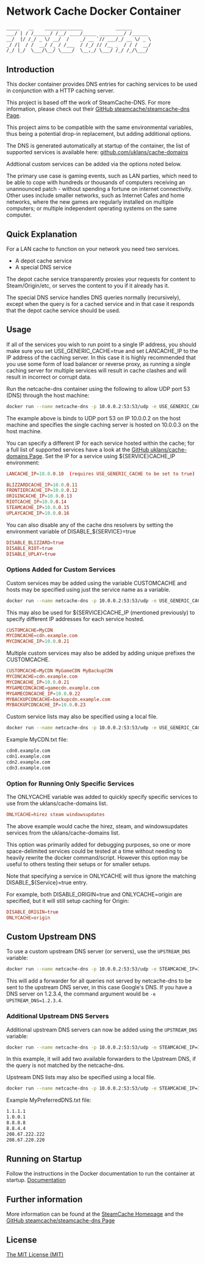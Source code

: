 # Network Cache Docker Container

```txt
_____   __    ______________            ______
___/ | / /______/ /__/ ____/_____ _________/ /______
__/  |/ /_/ _ \/ __/  /    _/ __ `// ___/_/ __ \/ _ \
_/ /|  / /  __/ /_ / /___  / /_/ // /__ _  / / /  __/
/_/ |_/  \___/\__/ \____/  \__,_/ \___/ /_/ /_/\___/

```

## Introduction

This docker container provides DNS entries for caching services to be used in conjunction with a HTTP caching server.

This project is based off the work of SteamCache-DNS.  For more information, please check out their [GitHub steamcache/steamcache-dns Page](https://github.com/steamcache/steamcache-dns).

This project aims to be compatible with the same environmental variables, thus being a potential drop-in replacement, but adding additional options.

The DNS is generated automatically at startup of the container, the list of supported services is available here: [github.com/uklans/cache-domains](https://github.com/uklans/cache-domains)

Addtional custom services can be added via the options noted below.

The primary use case is gaming events, such as LAN parties, which need to be able to cope with hundreds or thousands of computers receiving an unannounced patch - without spending a fortune on internet connectivity. Other uses include smaller networks, such as Internet Cafes and home networks, where the new games are regularly installed on multiple computers; or multiple independent operating systems on the same computer.

## Quick Explanation

For a LAN cache to function on your network you need two services.

* A depot cache service
* A special DNS service

The depot cache service transparently proxies your requests for content to Steam/Origin/etc, or serves the content to you if it already has it.

The special DNS service handles DNS queries normally (recursively), except when the query is for a cached service and in that case it responds that the depot cache service should be used.

## Usage

If all of the services you wish to run point to a single IP address, you should make sure you set USE_GENERIC_CACHE=true and set LANCACHE_IP to the IP address of the caching server.
In this case it is highly recommended that you use some form of load balancer or reverse proxy, as running a single caching server for multiple services will result in cache clashes and will result in incorrect or corrupt data.

Run the netcache-dns container using the following to allow UDP port 53 (DNS) through the host machine:

```sh
docker run --name netcache-dns -p 10.0.0.2:53:53/udp -e USE_GENERIC_CACHE=true -e LANCACHE_IP=10.0.0.3 macgyverbass/netcache-dns:latest
```

The example above is binds to UDP port 53 on IP 10.0.0.2 on the host machine and specifies the single caching server is hosted on 10.0.0.3 on the host machine.

You can specify a different IP for each service hosted within the cache; for a full list of supported services have a look at the [GitHub uklans/cache-domains Page](https://github.com/uklans/cache-domains). Set the IP for a service using ${SERVICE}CACHE_IP environment:

```conf
LANCACHE_IP=10.0.0.10  (requires USE_GENERIC_CACHE to be set to true)

BLIZZARDCACHE_IP=10.0.0.11
FRONTIERCACHE_IP=10.0.0.12
ORIGINCACHE_IP=10.0.0.13
RIOTCACHE_IP=10.0.0.14
STEAMCACHE_IP=10.0.0.15
UPLAYCACHE_IP=10.0.0.16
```

You can also disable any of the cache dns resolvers by setting the environment variable of DISABLE_${SERVICE}=true

```conf
DISABLE_BLIZZARD=true
DISABLE_RIOT=true
DISABLE_UPLAY=true
```

### Options Added for Custom Services

Custom services may be added using the variable CUSTOMCACHE and hosts may be specified using just the service name as a variable.

```sh
docker run --name netcache-dns -p 10.0.0.2:53:53/udp -e USE_GENERIC_CACHE=true -e LANCACHE_IP=10.0.0.3 -e CUSTOMCACHE=MyCDN -e MYCDNCACHE=cdn.example.com macgyverbass/netcache-dns:latest
```

This may also be used for ${SERVICE}CACHE_IP (mentioned previously) to specify different IP addresses for each service hosted.

```conf
CUSTOMCACHE=MyCDN
MYCDNCACHE=cdn.example.com
MYCDNCACHE_IP=10.0.0.21
```

Multiple custom services may also be added by adding unique prefixes the CUSTOMCACHE.

```conf
CUSTOMCACHE=MyCDN MyGameCDN MyBackupCDN
MYCDNCACHE=cdn.example.com
MYCDNCACHE_IP=10.0.0.21
MYGAMECDNCACHE=gamecdn.example.com
MYGAMECDNCACHE_IP=10.0.0.22
MYBACKUPCDNCACHE=backupcdn.example.com
MYBACKUPCDNCACHE_IP=10.0.0.23
```

Custom service lists may also be specified using a local file.

```sh
docker run --name netcache-dns -p 10.0.0.2:53:53/udp -e USE_GENERIC_CACHE=true -e LANCACHE_IP=10.0.0.3 -e CUSTOMCACHE=MyCDN -e MYCDNCACHE="$(cat MyCDN.txt)" macgyverbass/netcache-dns:latest
```

Example MyCDN.txt file:

```txt
cdn0.example.com
cdn1.example.com
cdn2.example.com
cdn3.example.com
```

### Option for Running Only Specific Services

The ONLYCACHE variable was added to quickly specify specific services to use from the uklans/cache-domains list.

```conf
ONLYCACHE=hirez steam windowsupdates
```

The above example would cache the hirez, steam, and windowsupdates services from the uklans/cache-domains list.

This option was primarily added for debugging purposes, so one or more space-delimited services could be tested at a time without needing to heavily rewrite the docker command/script.  However this option may be useful to others testing their setups or for smaller setups.

Note that specifying a service in ONLYCACHE will thus ignore the matching DISABLE_${Service}=true entry.

For example, both DISABLE_ORIGIN=true and ONLYCACHE=origin are specified, but it will still setup caching for Origin:

```conf
DISABLE_ORIGIN=true
ONLYCACHE=origin
```

## Custom Upstream DNS

To use a custom upstream DNS server (or servers), use the `UPSTREAM_DNS` variable:

```sh
docker run --name netcache-dns -p 10.0.0.2:53:53/udp -e STEAMCACHE_IP=10.0.0.3 -e UPSTREAM_DNS=8.8.8.8 macgyverbass/netcache-dns:latest
```

This will add a forwarder for all queries not served by netcache-dns to be sent to the upstream DNS server, in this case Google's DNS.  If
you have a DNS server on 1.2.3.4, the command argument would be `-e UPSTREAM_DNS=1.2.3.4`.

### Additional Upstream DNS Servers

Additional upstream DNS servers can now be added using the `UPSTREAM_DNS` variable:

```sh
docker run --name netcache-dns -p 10.0.0.2:53:53/udp -e STEAMCACHE_IP=10.0.0.3 -e UPSTREAM_DNS=8.8.8.8,8.8.4.4 macgyverbass/netcache-dns:latest
```

In this example, it will add two available forwarders to the Upstream DNS, if the query is not matched by the netcache-dns.

Upstream DNS lists may also be specified using a local file.

```sh
docker run --name netcache-dns -p 10.0.0.2:53:53/udp -e STEAMCACHE_IP=10.0.0.3 -e UPSTREAM_DNS="$(cat MyPreferredDNS.txt)" macgyverbass/netcache-dns:latest
```

Example MyPreferredDNS.txt file:

```txt
1.1.1.1
1.0.0.1
8.8.8.8
8.8.4.4
208.67.222.222
208.67.220.220
```

## Running on Startup

Follow the instructions in the Docker documentation to run the container at startup.
[Documentation](https://docs.docker.com/config/containers/start-containers-automatically/)

## Further information

More information can be found at the [SteamCache Homepage](http://steamcache.net) and the [GitHub steamcache/steamcache-dns Page](https://github.com/steamcache/steamcache-dns)

## License

[The MIT License (MIT)](LICENSE)
